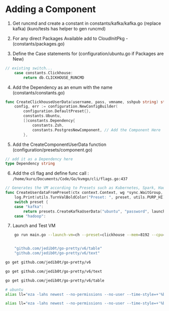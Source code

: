 # Adding a Component


1. Get runcmd and create a constant in constants/kafka/kafka.go (replace kafka) (kuro/tests has helper to gen runcmd)

2. For any direct Packages Available add to CloudInitPkg - (constants/packages.go)

3. Define the Case statements for (configuration/ubuntu.go if Packages are New)

```go
// existing switch... 
	case constants.Clickhouse:
		return db.CLICKHOUSE_RUNCMD

```

4.  Add the Dependency as an enum with the name (constants/constants.go)

```go
func CreateClickhouseUserData(username, pass, vmname, sshpub string) string {
	config, err := configuration.NewConfigBuilder(
		configuration.DefaultPreset{},
		constants.Ubuntu, 
		[]constants.Dependency{
			constants.Zsh,
			constants.PostgresNewComponent, // Add the Component Here 
		},

```
5. Add the CreateComponentUserData function (configuration/presets/component.go)

```go
// add it as a Dependency here
type Dependency string

```


6. Add the cli flag and define func call : `/home/kuro/Documents/Code/Go/kvmgo/cli/flags.go:437`

```go
// Generates the VM according to Presets such as Kubernetes, Spark, Hadoop, and more
func CreateUserdataFromPreset(ctx context.Context, wg *sync.WaitGroup, preset, launch_vm, sshpub string) string {
	log.Print(utils.TurnValBoldColor("Preset: ", preset, utils.PURP_HI))
	switch preset {
	case "kafka":
		return presets.CreateKafkaUserData("ubuntu", "password", launch_vm, sshpub)
	case "hadoop":

```

7. Launch and Test VM

```bash
	go run main.go --launch-vm=ch --preset=clickhouse --mem=8192 --cpu=4

```


```bash

	"github.com/jedib0t/go-pretty/v6/table"
	"github.com/jedib0t/go-pretty/v6/text"

go get github.com/jedib0t/go-pretty/v6

go get github.com/jedib0t/go-pretty/v6/text

go get github.com/jedib0t/go-pretty/v6/table

# ubuntu
alias ll="eza -lahs newest --no-permissions --no-user --time-style=+'%b %d %a %H:%M' --total-size --group-directories-first"

alias ll="eza -lahs newest --no-permissions --no-user --time-style=+'%b %d %a %H:%M' --total-size --group-directories-first"

```

